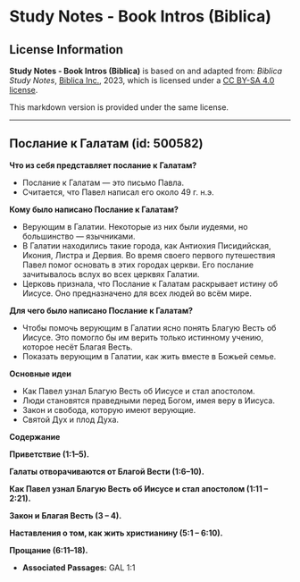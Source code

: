 # Study Notes - Book Intros (Biblica)

## License Information

**Study Notes - Book Intros (Biblica)** is based on and adapted from: _Biblica Study Notes_, [Biblica Inc.](https://www.biblica.com/), 2023, which is licensed under a [CC BY-SA 4.0 license](https://creativecommons.org/licenses/by-sa/4.0/legalcode.en).

This markdown version is provided under the same license.



--------------------------------

## Послание к Галатам (id: 500582)

**Что из себя представляет послание к** **Галатам?**

* Послание к Галатам — это письмо Павла.
* Считается, что Павел написал его около 49 г. н.э.

**Кому было написано Послание к Галатам?**

* Верующим в Галатии. Некоторые из них были иудеями, но большинство — язычниками.
* В Галатии находились такие города, как Антиохия Писидийская, Икония, Листра и Дервия. Во время своего первого путешествия Павел помог основать в этих городах церкви. Его послание зачитывалось вслух во всех церквях Галатии.
* Церковь признала, что Послание к Галатам раскрывает истину об Иисусе. Оно предназначено для всех людей во всём мире.

**Для чего было написано Послание к Галатам?**

* Чтобы помочь верующим в Галатии ясно понять Благую Весть об Иисусе. Это помогло бы им верить только истинному учению, которое несёт Благая Весть.
* Показать верующим в Галатии, как жить вместе в Божьей семье.

**Основные идеи**

* Как Павел узнал Благую Весть об Иисусе и стал апостолом.
* Люди становятся праведными перед Богом, имея веру в Иисуса.
* Закон и свобода, которую имеют верующие.
* Святой Дух и плод Духа.

**Содержание**

**Приветствие (1:1–5\).**

**Галаты отворачиваются от Благой Вести (1:6–10\).**

**Как Павел узнал Благую Весть об Иисусе и стал апостолом (1:11 – 2:21\).**

**Закон и Благая Весть (3 – 4\).**

**Наставления о том, как жить христианину (5:1 – 6:10\).**

**Прощание (6:11–18\).**

* **Associated Passages:** GAL 1:1

